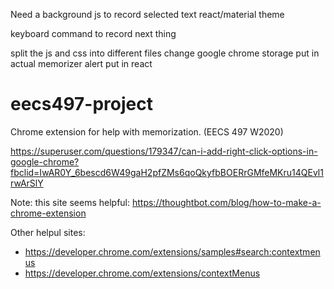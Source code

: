 Need a background js to record selected text
react/material theme 

keyboard command to record next thing

split the js and css into different files
change google chrome storage 
put in actual memorizer alert
put in react

# eecs497-project
Chrome extension for help with memorization. (EECS 497 W2020)


https://superuser.com/questions/179347/can-i-add-right-click-options-in-google-chrome?fbclid=IwAR0Y_6bescd6W49gaH2pfZMs6qoQkyfbBOERrGMfeMKru14QEvl1rwArSlY

Note: this site seems helpful: https://thoughtbot.com/blog/how-to-make-a-chrome-extension

Other helpul sites:
- https://developer.chrome.com/extensions/samples#search:contextmenus
- https://developer.chrome.com/extensions/contextMenus
